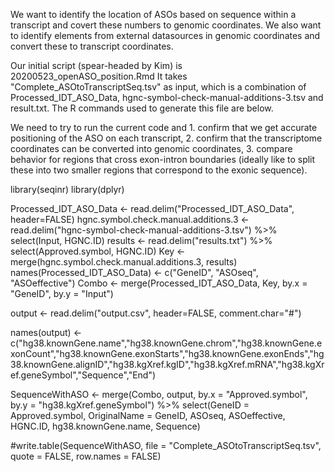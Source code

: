 We want to identify the location of ASOs based on sequence within a transcript and covert these numbers to genomic coordinates. We also want to identify elements from external datasources in genomic coordinates and convert these to transcript coordinates.

Our initial script (spear-headed by Kim) is 20200523_openASO_position.Rmd
It takes "Complete_ASOtoTranscriptSeq.tsv" as input, which is a combination of Processed_IDT_ASO_Data, hgnc-symbol-check-manual-additions-3.tsv and result.txt. The R commands used to generate this file are below. 

We need to try to run the current code and 1. confirm that we get accurate positioning of the ASO on each transcript, 2. confirm that the transcriptome coordinates can be converted into genomic coordinates, 3. compare behavior for regions that cross exon-intron boundaries (ideally like to split these into two smaller regions that correspond to the exonic sequence).

>>>>>>>>>>>>>
library(seqinr)
library(dplyr)

Processed_IDT_ASO_Data <- read.delim("Processed_IDT_ASO_Data", header=FALSE)
hgnc.symbol.check.manual.additions.3 <- read.delim("hgnc-symbol-check-manual-additions-3.tsv") %>% select(Input, HGNC.ID)
results <- read.delim("results.txt") %>% select(Approved.symbol, HGNC.ID)
Key <- merge(hgnc.symbol.check.manual.additions.3, results)
names(Processed_IDT_ASO_Data) <- c("GeneID", "ASOseq", "ASOeffective")
Combo <- merge(Processed_IDT_ASO_Data, Key, by.x = "GeneID", by.y = "Input")

output <- read.delim("output.csv", header=FALSE, comment.char="#")

names(output) <- c("hg38.knownGene.name","hg38.knownGene.chrom","hg38.knownGene.exonCount","hg38.knownGene.exonStarts","hg38.knownGene.exonEnds","hg38.knownGene.alignID","hg38.kgXref.kgID","hg38.kgXref.mRNA","hg38.kgXref.geneSymbol","Sequence","End")

SequenceWithASO <- merge(Combo, output, by.x = "Approved.symbol", by.y = "hg38.kgXref.geneSymbol") %>% 
  select(GeneID = Approved.symbol, OriginalName = GeneID, ASOseq, ASOeffective, HGNC.ID, hg38.knownGene.name, Sequence)

#write.table(SequenceWithASO, file = "Complete_ASOtoTranscriptSeq.tsv", quote = FALSE, row.names = FALSE)
